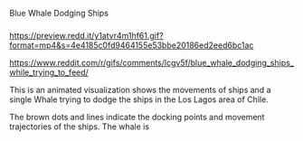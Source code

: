 Blue Whale Dodging Ships
###

https://preview.redd.it/y1atvr4m1hf61.gif?format=mp4&s=4e4185c0fd9464155e53bbe20186ed2eed6bc1ac

https://www.reddit.com/r/gifs/comments/lcgv5f/blue_whale_dodging_ships_while_trying_to_feed/

This is an animated visualization shows the movements of ships and a single Whale
trying to dodge the ships in the Los Lagos area of Chile.

The brown dots and lines indicate the docking points and movement trajectories of the ships.
The whale is  
